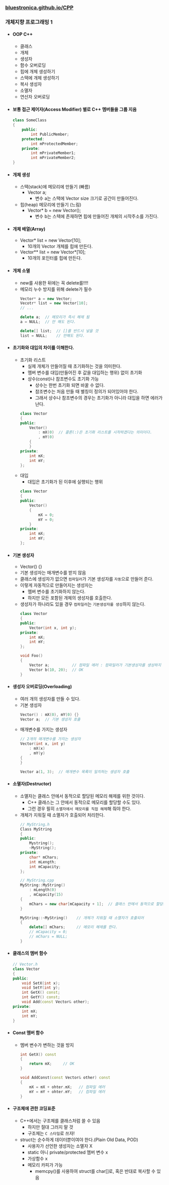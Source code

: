 ### [bluestronica.github.io/CPP](https://bluestronica.github.io/CPP)

### 개체지향 프로그래밍 1
- #### OOP C++
    - 클래스
    - 개체
    - 생성자
    - 함수 오버로딩
    - 힙에 개체 생성하기
    - 스택에 개체 생성하기
    - 복사 생성자
    - 소멸자
    - 연산자 오버로딩

- #### 보통 접근 제어자(Access Modifier) 별로 C++ 멤버들을 그룹 지음
    ```C++
    class SomeClass
    {
        public:
            int PublicMember;
        protected:
            int mProtectedMember;
        private:
            int mPrivateMember1;
            int mPrivateMember2;
    }
    ```

- #### 개체 생성
    - 스택(stack)에 메모리에 만들기 (빠름)
        - Vector a;
            - 변수 a는 스택에 Vector size 크기로 공간이 만들어진다.
    - 힙(heap) 메모리에 만들기 (느림)
        - Vector* b = new Vector();
            - 변수 b는 스텍에 존재하면 힙에 만들어진 개체의 시작주소를 가진다.

- #### 개체 배열(Array)
    - Vector* list = new Vector[10];
        - 10개의 Vector 개체를 힙에 만든다.
    - Vector** list = new Vector*[10];
        - 10개의 포인터를 힙에 만든다.

- #### 개체 소멸
    - new를 사용한 뒤에는 꼭 delete를!!!!
    - 메모리 누수 방지를 위해 delete가 필수
        ```C++
        Vector* a = new Vector;
        Vecotr* list = new Vector[10];
        // ...

        delete a;  // 메모리가 즉시 해제 됨
        a = NULL;  // 안 해도 된다.

        delete[] list;  // []를 반드시 넣을 것
        list = NULL;    // 안해도 된다.
        ```
- #### 초기화와 대입의 차이를 이해한다.
    - 초기화 리스트
        - 실제 개체가 만들어질 때 초기화하는 것을 의미한다.
        - 멤버 변수를 대입(만들어진 후 값을 대입하는 행위) 없이 초기화
        - 상수(const)나 참조변수도 초기화 가능
            - 상수는 한번 초기화 되면 바꿀 수 없다.
            - 참조변수는 처음 만들 때 별칭이 정의가 되어있어야 한다.
            - 그래서 상수나 참조변수의 경우는 초기화가 아니라 대입을 하면 에러가 난다.
        ```C++
        class Vector
        {
        public:
            Vector()
                : mX(0)  // 콜론(:)은 초기화 리스트를 시작하겠다는 의미이다.
                , mY(0)
            {                        
            }
        private:
            int mX;
            int mY;
        };
        ```
    - 대입
        - 대입은 초기화가 된 이후에 실행되는 행위
        ```C++
        class Vector
        {
        public:
            Vector()
            {       
                mX = 0;
                mY = 0;                 
            }
        private:
            int mX;
            int mY;
        };
        ```

- #### 기본 생성자
    - Vector() {}
    - 기본 생성자는 매개변수를 받지 않음
    - 클래스에 생성자가 없으면 `컴파일러`가 기본 생성자를 `자동`으로 만들어 준다.
    - 이렇게 자동적으로 만들어지는 생성자는 
        - 멤버 변수를 초기화하지 않는다.
        - 하지만 모든 포함된 개체의 생성자를 호출한다.
    - 생성자가 하나라도 있을 경우 `컴파일러`는 `기본생성자를 생성`하지 않는다.
        ```C++
        class Vector
        {
        public:
            Vector(int x, int y);
        private:
            int mX;
            int mY;
        };

        void Foo()
        {
            Vector a;          // 컴파일 에러 : 컴파일러가 기본생성자를 생성하지 않았기 때문.
            Vector b(10, 20);  // OK
        }
        ```

- #### 생성자 오버로딩(Overloading)
    - 여러 개의 생성자를 만들 수 있다.
    - 기본 생성자
        ```C++
        Vector() : mX(0), mY(0) {}
        Vector a;  // 기본 생성자 호출
        ```
    - 매개변수를 가지는 생성자
        ```C++
        // 2개의 매개변수를 가지는 생성자
        Vector(int x, int y)
            : mX(x)
            , mY(y)
        {            
        }

        Vector a(1, 3);  // 매개변수 목록이 일치하는 생성자 호출
        ```

- #### 소멸자(Destructor)
    - 소멸자는 클래스 안에서 동적으로 할당된 메모리 해제를 위한 것이다.
        - C++ 클래스는 그 안에서 동적으로 메모리를 할당할 수도 있다.
        - 그런 경우 필히 `소멸자에서 메모리를 직접 해제`해 줘야 한다.
    - 개체가 지워질 때 소멸자가 호출되어 처리한다.
        ```C++
        // MyString.h
        Class MyString
        {
        public:
            Mystring();
            ~MyString();
        private:
            char* mChars;
            int mLength;
            int mCapacity;
        };
        ```
        ```C++
        // MyString.cpp
        MyString::MyString()
            : mLength(0)
            , mCapacity(15)
        {
            mChars = new char[mCapacity + 1];  // 클래스 안에서 동적으로 할당된 메모리는
        }

        MyString::~MyString()    // 개체가 지워질 때 소멸자가 호출되어
        {
            delete[] mChars;     // 메모리 해제를 한다.
            // mCapacity = 0;
            // mChars = NULL;
        }
        ```

- #### 클래스의 멤버 함수
    ```C++
    // Vector.h
    class Vector
    {
    public:
        void SetX(int x);
        void SetY(int y);
        int GetX() const;
        int GetY() const;
        void Add(const Vector& other);
    private:
        int mX;
        int mY;
    }
    ```

- #### Const 멤버 함수
    - 멤버 변수가 변하는 것을 방지
        ```C++
        int GetX() const
        {
            return mX;     // OK
        }

        void AddConst(const Vector& other) const
        {
            mX = mX + ohter.mX;   // 컴파일 에러
            mY = mY + ohter.mY;   // 컴파일 에러 
        }
        ```

- #### 구조체에 관한 코딩표준
    - C++에서는 구조체를 클래스처럼 쓸 수 있음
        - 하지만 절대 그러지 말 것
        - 구조체는 `C 스타일`로 쓰자!
    - struct는 순수하게 데이터뿐이여야 한다.(Plain Old Data, POD)
        - 사용자가 선언한 생성자는 소멸자 X
        - static 아니 private/protected 멤버 변수 x
        - 가상함수 x
        - 메모리 카피가 가능
            - memcpy()를 사용하여 struct를 char[]로, 혹은 반대로 복사할 수 있음
        